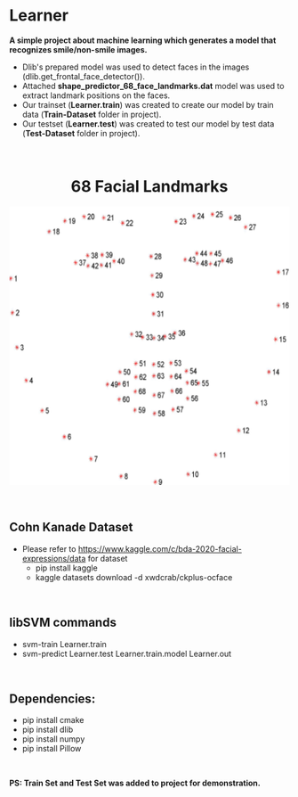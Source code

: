 # Learner
**A simple project about machine learning which generates a model that recognizes smile/non-smile images.**

* Dlib's prepared model was used to detect faces in the images (dlib.get_frontal_face_detector()).
* Attached **shape_predictor_68_face_landmarks.dat** model was used to extract landmark positions on the faces.
* Our trainset (**Learner.train**) was created to create our model by train data (**Train-Dataset** folder in project).
* Our testset (**Learner.test**) was created to test our model by test data (**Test-Dataset** folder in project).
<br>
<h1 align="center">68 Facial Landmarks</h1> 
<p align="center">
  <img src="https://github.com/frkn2076/Learner/blob/main/68_facial_landmarks.jpg" width="600" height="500">
</p>
<br>

## Cohn Kanade Dataset
* Please refer to https://www.kaggle.com/c/bda-2020-facial-expressions/data for dataset
  * pip install kaggle
  * kaggle datasets download -d xwdcrab/ckplus-ocface

<br>

## libSVM commands
* svm-train Learner.train
* svm-predict Learner.test Learner.train.model Learner.out

<br>

## Dependencies: 
* pip install cmake
* pip install dlib
* pip install numpy
* pip install Pillow

<br>

**PS: Train Set and Test Set was added to project for demonstration.**

